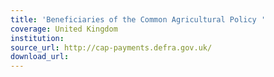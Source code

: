```yaml
---
title: 'Beneficiaries of the Common Agricultural Policy '
coverage: United Kingdom
institution: 
source_url: http://cap-payments.defra.gov.uk/
download_url: 
---
```

